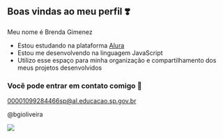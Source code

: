 ## Boas vindas ao meu perfil ❣️

Meu nome é Brenda Gimenez 

- Estou estudando na plataforma [Alura](https://www.alura.com.br)
- Estou me desenvolvendo na linguagem JavaScript
- Utilizo esse espaço para minha organização e compartilhamento dos meus projetos desenvolvidos

### Você pode entrar em contato comigo 📧

00001099284466sp@al.educacao.sp.gov.br

@bgioliveira 

![](https://media1.tenor.com/m/x4fU1yMhBx0AAAAC/chico-moedas-aquariano-nato.gif)
